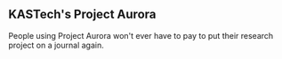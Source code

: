 ## KASTech's Project Aurora

People using Project Aurora won't ever have to pay to put their research project on a journal again.
